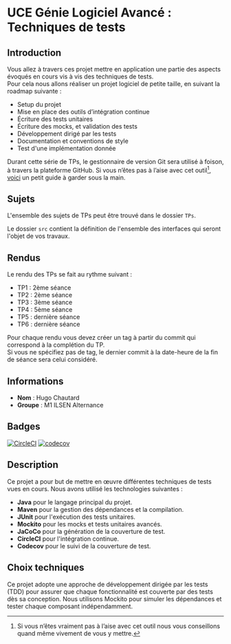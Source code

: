 # UCE Génie Logiciel Avancé : Techniques de tests

## Introduction

Vous allez à travers ces projet mettre en application une partie des aspects évoqués en cours vis à vis des techniques de tests.  
Pour cela nous allons réaliser un projet logiciel de petite taille, en suivant la roadmap suivante : 
- Setup du projet
- Mise en place des outils d’intégration continue
- Écriture des tests unitaires
- Écriture des mocks, et validation des tests
- Développement dirigé par les tests
- Documentation et conventions de style
- Test d'une implémentation donnée

Durant cette série de TPs, le gestionnaire de version Git sera utilisé à foison, à travers la plateforme GitHub. Si vous n’êtes pas à l’aise avec cet outil[^1], [voici](http://rogerdudler.github.io/git-guide/) un petit guide à garder sous la main.

## Sujets

L'ensemble des sujets de TPs peut être trouvé dans le dossier `TPs`.

Le dossier `src` contient la définition de l'ensemble des interfaces qui seront l'objet de vos travaux.

## Rendus

Le rendu des TPs se fait au rythme suivant :

- TP1 : 2ème séance
- TP2 : 2ème séance
- TP3 : 3ème séance
- TP4 : 5ème séance
- TP5 : dernière séance
- TP6 : dernière séance

Pour chaque rendu vous devez créer un tag à partir du commit qui correspond à la complétion du TP.  
Si vous ne spécifiez pas de tag, le dernier commit à la date-heure de la fin de séance sera celui considéré.

[^1]: Si vous n’êtes vraiment pas à l’aise avec cet outil nous vous conseillons quand même vivement de vous y mettre.


## Informations

- **Nom** : Hugo Chautard
- **Groupe** : M1 ILSEN Alternance

## Badges

[![CircleCI](https://dl.circleci.com/status-badge/img/gh/Hchautard/ceri-m1-techniques-de-test/tree/master.svg?style=svg)](https://dl.circleci.com/status-badge/redirect/gh/Hchautard/ceri-m1-techniques-de-test/tree/master)
[![codecov](https://codecov.io/github/Hchautard/ceri-m1-techniques-de-test/graph/badge.svg?token=MJIDUN8QJ3)](https://codecov.io/github/Hchautard/ceri-m1-techniques-de-test)

## Description

Ce projet a pour but de mettre en œuvre différentes techniques de tests vues en cours. 
Nous avons utilisé les technologies suivantes :

- **Java** pour le langage principal du projet.
- **Maven** pour la gestion des dépendances et la compilation.
- **JUnit** pour l'exécution des tests unitaires.
- **Mockito** pour les mocks et tests unitaires avancés.
- **JaCoCo** pour la génération de la couverture de test.
- **CircleCI** pour l'intégration continue.
- **Codecov** pour le suivi de la couverture de test.

## Choix techniques

Ce projet adopte une approche de développement dirigée par les tests (TDD) pour assurer que chaque fonctionnalité est couverte par des tests dès sa conception. Nous utilisons Mockito pour simuler les dépendances et tester chaque composant indépendamment.